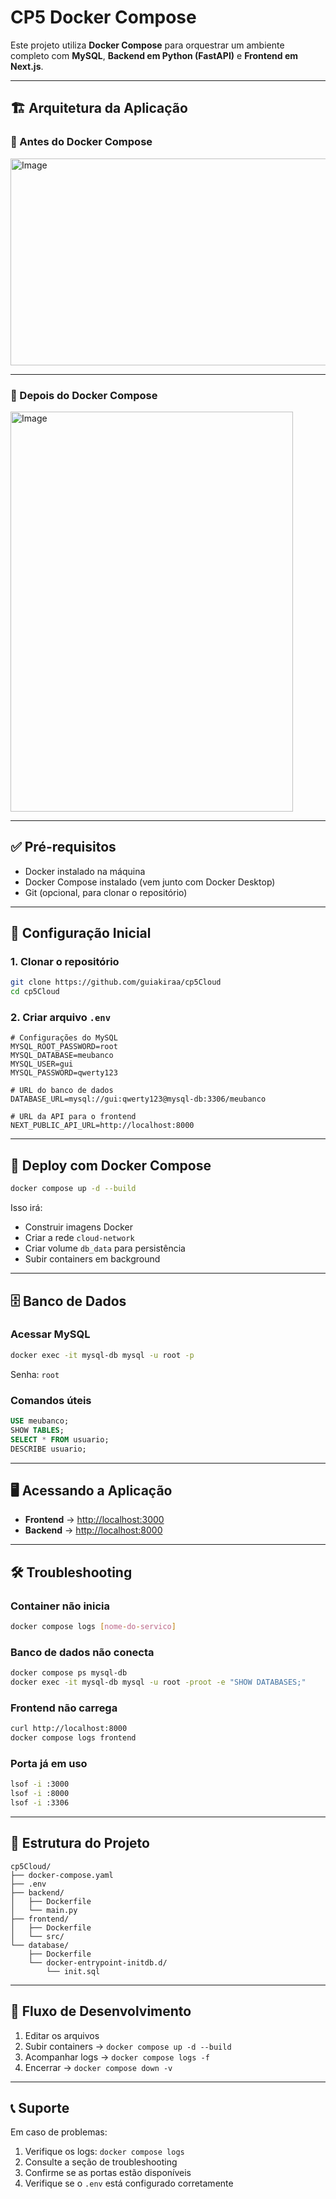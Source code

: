 # CP5 Docker Compose

Este projeto utiliza **Docker Compose** para orquestrar um ambiente completo com **MySQL**, **Backend em Python (FastAPI)** e **Frontend em Next.js**.  

---

## 🏗️ Arquitetura da Aplicação  

### 🔹 Antes do Docker Compose  

<img width="702" height="331" alt="Image" src="https://github.com/user-attachments/assets/5c39aea0-fe38-4f26-82c2-11f0ea537183" />

---

### 🔹 Depois do Docker Compose  

<img width="452" height="640" alt="Image" src="https://github.com/user-attachments/assets/d6822ffd-127c-4d89-b646-bff418adc525" />

---

## ✅ Pré-requisitos  

- Docker instalado na máquina  
- Docker Compose instalado (vem junto com Docker Desktop)  
- Git (opcional, para clonar o repositório)  

---

## 🔧 Configuração Inicial  

### 1. Clonar o repositório  

```bash
git clone https://github.com/guiakiraa/cp5Cloud
cd cp5Cloud
```

### 2. Criar arquivo `.env`  

```env
# Configurações do MySQL
MYSQL_ROOT_PASSWORD=root
MYSQL_DATABASE=meubanco
MYSQL_USER=gui
MYSQL_PASSWORD=qwerty123

# URL do banco de dados
DATABASE_URL=mysql://gui:qwerty123@mysql-db:3306/meubanco

# URL da API para o frontend
NEXT_PUBLIC_API_URL=http://localhost:8000
```

---

## 🚀 Deploy com Docker Compose  

```bash
docker compose up -d --build
```

Isso irá:  
- Construir imagens Docker  
- Criar a rede `cloud-network`  
- Criar volume `db_data` para persistência  
- Subir containers em background  

---

## 🗄️ Banco de Dados  

### Acessar MySQL  

```bash
docker exec -it mysql-db mysql -u root -p
```

Senha: `root`  

### Comandos úteis  

```sql
USE meubanco;
SHOW TABLES;
SELECT * FROM usuario;
DESCRIBE usuario;
```

---

## 🖥️ Acessando a Aplicação  

- **Frontend** → [http://localhost:3000](http://localhost:3000)  
- **Backend** → [http://localhost:8000](http://localhost:8000)  

---

## 🛠️ Troubleshooting  

### Container não inicia  
```bash
docker compose logs [nome-do-servico]
```

### Banco de dados não conecta  
```bash
docker compose ps mysql-db
docker exec -it mysql-db mysql -u root -proot -e "SHOW DATABASES;"
```

### Frontend não carrega  
```bash
curl http://localhost:8000
docker compose logs frontend
```

### Porta já em uso  
```bash
lsof -i :3000
lsof -i :8000
lsof -i :3306
```

---

## 📁 Estrutura do Projeto  

```
cp5Cloud/
├── docker-compose.yaml    
├── .env                   
├── backend/               
│   ├── Dockerfile
│   └── main.py
├── frontend/              
│   ├── Dockerfile
│   └── src/
└── database/              
    ├── Dockerfile
    └── docker-entrypoint-initdb.d/
        └── init.sql
```

---

## 🔄 Fluxo de Desenvolvimento  

1. Editar os arquivos  
2. Subir containers → `docker compose up -d --build`  
3. Acompanhar logs → `docker compose logs -f`  
4. Encerrar → `docker compose down -v`  

---

## 📞 Suporte  

Em caso de problemas:  
1. Verifique os logs: `docker compose logs`  
2. Consulte a seção de troubleshooting  
3. Confirme se as portas estão disponíveis  
4. Verifique se o `.env` está configurado corretamente  
